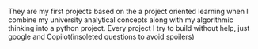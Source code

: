 They are my first projects based on the a project oriented learning when I combine my university analytical concepts along with my algorithmic thinking into a python project.
Every project I try to build without help, just google and Copilot(insoleted questions to avoid spoilers)
